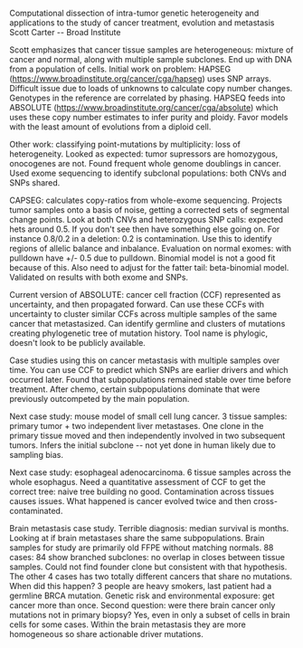Computational dissection of intra-tumor genetic heterogeneity and applications
to the study of cancer treatment, evolution and metastasis
Scott Carter -- Broad Institute

Scott emphasizes that cancer tissue samples are heterogeneous: mixture of cancer
and normal, along with multiple sample subclones. End up with DNA from a
population of cells. Initial work on problem: HAPSEG
(https://www.broadinstitute.org/cancer/cga/hapseg) uses SNP arrays. Difficult
issue due to loads of unknowns to calculate copy number changes. Genotypes in
the reference are correlated by phasing. HAPSEQ feeds into ABSOLUTE
(https://www.broadinstitute.org/cancer/cga/absolute) which uses these copy
number estimates to infer purity and ploidy. Favor models with the least amount
of evolutions from a diploid cell.

Other work: classifying point-mutations by multiplicity: loss of
heterogeneity. Looked as expected: tumor supressors are homozygous, onocogenes
are not. Found frequent whole genome doublings in cancer. Used exome sequencing
to identify subclonal populations: both CNVs and SNPs shared.

CAPSEG: calculates copy-ratios from whole-exome sequencing. Projects tumor
samples onto a basis of noise, getting a corrected sets of segmental change
points. Look at both CNVs and heterozygous SNP calls: expected hets
around 0.5. If you don't see then have something else going on. For
instance 0.8/0.2 in a deletion: 0.2 is contamination. Use this to identify
regions of allelic balance and inbalance. Evaluation on normal exomes: with
pulldown have +/- 0.5 due to pulldown. Binomial model is not a good fit because
of this. Also need to adjust for the fatter tail: beta-binomial model. Validated
on results with both exome and SNPs.

Current version of ABSOLUTE: cancer cell fraction (CCF) represented as
uncertainty, and then propagated forward. Can use these CCFs with uncertainty to
cluster similar CCFs across multiple samples of the same cancer that
metastasized. Can identify germline and clusters of mutations creating
phylogenetic tree of mutation history. Tool name is phylogic, doesn't look to be
publicly available.

Case studies using this on cancer metastasis with multiple samples over
time. You can use CCF to predict which SNPs are earlier drivers and which
occurred later. Found that subpopulations remained stable over time before
treatment. After chemo, certain subpopulations dominate that were previously
outcompeted by the main population.

Next case study: mouse model of small cell lung cancer. 3 tissue samples:
primary tumor + two independent liver metastases. One clone in the primary
tissue moved and then independently involved in two subsequent tumors. Infers
the initial subclone -- not yet done in human likely due to sampling bias.

Next case study: esophageal adenocarcinoma. 6 tissue samples across the whole
esophagus. Need a quantitative assessment of CCF to get the correct tree: naive
tree building no good. Contamination across tissues causes issues. What happened
is cancer evolved twice and then cross-contaminated.

Brain metastasis case study. Terrible diagnosis: median survival is
months. Looking at if brain metastases share the same subpopulations. Brain
samples for study are primarily old FFPE without matching normals. 88 cases: 84
show branched subclones: no overlap in closes between tissue samples. Could not
find founder clone but consistent with that hypothesis. The other 4 cases has
two totally different cancers that share no mutations. When did this happen? 3
people are heavy smokers, last patient had a germline BRCA mutation. Genetic
risk and environmental exposure: get cancer more than once. Second question:
were there brain cancer only mutations not in primary biopsy? Yes, even in only
a subset of cells in brain cells for some cases. Within the brain metastasis
they are more homogeneous so share actionable driver mutations.
